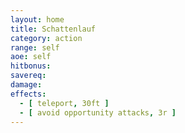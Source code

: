 ```yaml
---
layout: home
title: Schattenlauf
category: action
range: self
aoe: self
hitbonus: 
savereq: 
damage: 
effects:
  - [ teleport, 30ft ]
  - [ avoid opportunity attacks, 3r ]
---
```

